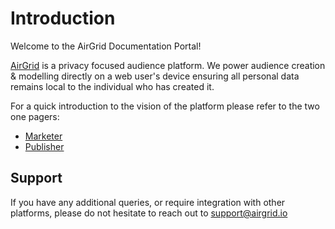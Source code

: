 # Introduction

Welcome to the AirGrid Documentation Portal!

[AirGrid](https://airgrid.io) is a privacy focused audience platform. We power
audience creation & modelling directly on a web user's device ensuring all
personal data remains local to the individual who has created it.

For a quick introduction to the vision of the platform please refer to the two
one pagers:

- [Marketer](./pdfs/ag-onepager-marketer.pdf)
- [Publisher](./pdfs/ag-onepager-publisher.pdf)

## Support

If you have any additional queries, or require integration with other platforms,
please do not hesitate to reach out to
[support@airgrid.io](mailto:support@airgrid.io)
